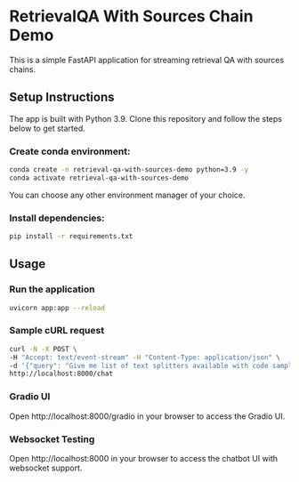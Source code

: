 # RetrievalQA With Sources Chain Demo

This is a simple FastAPI application for streaming retrieval QA with sources chains.

## Setup Instructions

The app is built with Python 3.9. Clone this repository and follow the steps below
to get started.

### Create conda environment:

```bash
conda create -n retrieval-qa-with-sources-demo python=3.9 -y
conda activate retrieval-qa-with-sources-demo
```

You can choose any other environment manager of your choice.

### Install dependencies:

```bash
pip install -r requirements.txt
```

## Usage

### Run the application

```bash
uvicorn app:app --reload
```

### Sample cURL request

```bash
curl -N -X POST \
-H "Accept: text/event-stream" -H "Content-Type: application/json" \
-d '{"query": "Give me list of text splitters available with code samples" }' \
http://localhost:8000/chat
```

### Gradio UI

Open http://localhost:8000/gradio in your browser to access the Gradio UI.

### Websocket Testing

Open http://localhost:8000 in your browser to access the chatbot UI with websocket support.
